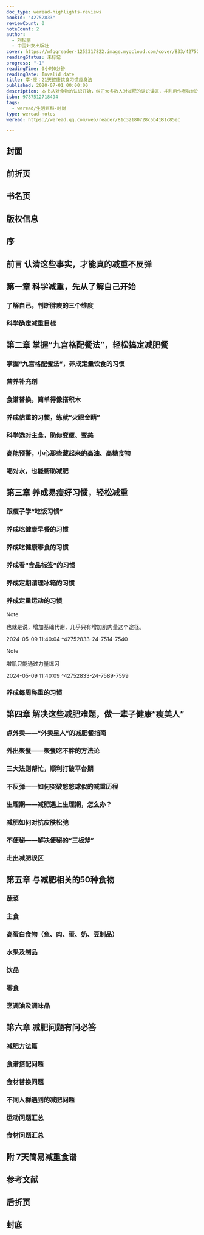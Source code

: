 ```yaml
---
doc_type: weread-highlights-reviews
bookId: "42752833"
reviewCount: 0
noteCount: 2
author:
  - 刘松丽
  - 中国妇女出版社
cover: https://wfqqreader-1252317822.image.myqcloud.com/cover/833/42752833/t7_42752833.jpg
readingStatus: 未标记
progress: "-1"
readingTime: 0小时0分钟
readingDate: Invalid date
title: 享·瘦：21天健康饮食习惯瘦身法
published: 2020-07-01 00:00:00
description: 本书从对食物的认识开始，纠正大多数人对减肥的认识误区，并利用作者独创的九宫格健康配餐法，教大家在21天养成易瘦的好习惯，达到健康减肥的目的。内容浅显易懂，形式轻松活泼，是一本教大家科学减脂的健康营养书。
isbn: 9787512718494
tags:
  - weread/生活百科-时尚
type: weread-notes
weread: https://weread.qq.com/web/reader/81c32180728c5b4181c85ec

---
```



## 封面

## 前折页

## 书名页

## 版权信息

## 序

## 前言 认清这些事实，才能真的减重不反弹

## 第一章 科学减重，先从了解自己开始

### 了解自己，判断胖瘦的三个维度

### 科学确定减重目标

## 第二章 掌握“九宫格配餐法”，轻松搞定减肥餐

### 掌握“九宫格配餐法”，养成定量饮食的习惯

### 营养补充剂

### 食谱替换，简单得像搭积木

### 养成估重的习惯，练就“火眼金睛”

### 科学选对主食，助你变瘦、变美

### 高能预警，小心那些藏起来的高油、高糖食物

### 喝对水，也能帮助减肥

## 第三章 养成易瘦好习惯，轻松减重

### 跟瘦子学“吃饭习惯”

### 养成吃健康早餐的习惯

### 养成吃健康零食的习惯

### 养成看“食品标签”的习惯

### 养成定期清理冰箱的习惯

### 养成定量运动的习惯

> [!NOTE] 
> 也就是说，增加基础代谢，几乎只有增加肌肉量这个途径。
> 
> 2024-05-09 11:40:04 ^42752833-24-7514-7540

> [!NOTE] 
> 增肌只能通过力量练习
> 
> 2024-05-09 11:40:09 ^42752833-24-7589-7599

### 养成每周称重的习惯

## 第四章 解决这些减肥难题，做一辈子健康“瘦美人”

### 点外卖——“外卖星人”的减肥餐指南

### 外出聚餐——聚餐吃不胖的方法论

### 三大法则帮忙，顺利打破平台期

### 不反弹——如何突破悠悠球似的减重历程

### 生理期——减肥遇上生理期，怎么办？

### 减肥如何对抗皮肤松弛

### 不便秘——解决便秘的“三板斧”

### 走出减肥误区

## 第五章 与减肥相关的50种食物

### 蔬菜

### 主食

### 高蛋白食物（鱼、肉、蛋、奶、豆制品）

### 水果及制品

### 饮品

### 零食

### 烹调油及调味品

## 第六章 减肥问题有问必答

### 减肥方法篇

### 食谱搭配问题

### 食材替换问题

### 不同人群遇到的减肥问题

### 运动问题汇总

### 食材问题汇总

## 附 7天简易减重食谱

## 参考文献

## 后折页

## 封底

